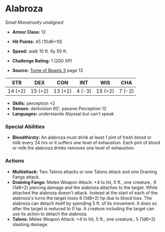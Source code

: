# Alabroza

*Small* *Monstrosity* *unaligned*

- **Armor Class:** 12
- **Hit Points:** 45 (10d6+10)
- **Speed:** walk 10 ft. fly 50 ft.

- **Challenge Rating:** 1 (200 XP)
- **Source:** [Tome of Beasts 3](https://koboldpress.com/kpstore/product/tome-of-beasts-3-for-5th-edition/) page 13

| STR | DEX | CON | INT | WIS | CHA |
| --- | --- | --- | --- | --- | --- |
| 14 (+2) | 15 (+2) | 13 (+1) | 4 (-3) | 15 (+2) | 7 (-2) |

- **Skills:** perception +2
- **Senses:** darkvision 60', passive Perception 12
- **Languages:** understands Abyssal but can't speak

### Special Abilities

- **Bloodthirsty:** An alabroza must drink at least 1 pint of fresh blood or milk every 24 hrs or it suffers one level of exhaustion. Each pint of blood or milk the alabroza drinks removes one level of exhaustion.

### Actions

- **Multiattack:** Two Talons attacks or one Talons attack and one Draining Fangs attack.
- **Draining Fangs:** Melee Weapon Attack: +4 to hit, 5 ft., one creature,. 6 (1d8+2) piercing damage and the alabroza attaches to the target. While attached the alabroza doesn't attack. Instead at the start of each of the alabroza's turns the target loses 6 (1d8+2) hp due to blood loss. The alabroza can detach itself by spending 5 ft. of its movement. It does so after the target is reduced to 0 hp. A creature including the target can use its action to detach the alabroza.
- **Talons:** Melee Weapon Attack: +4 to hit, 5 ft., one creature,. 5 (1d6+2) slashing damage.


